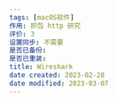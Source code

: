 ```yaml
---
tags: [macOS软件]
作用: 抓包 http 研究
评价: 3
设置同步: 不需要
是否已备份:
是否已重装:
title: Wireshark
date created: 2023-02-28
date modified: 2023-03-07
---
```

